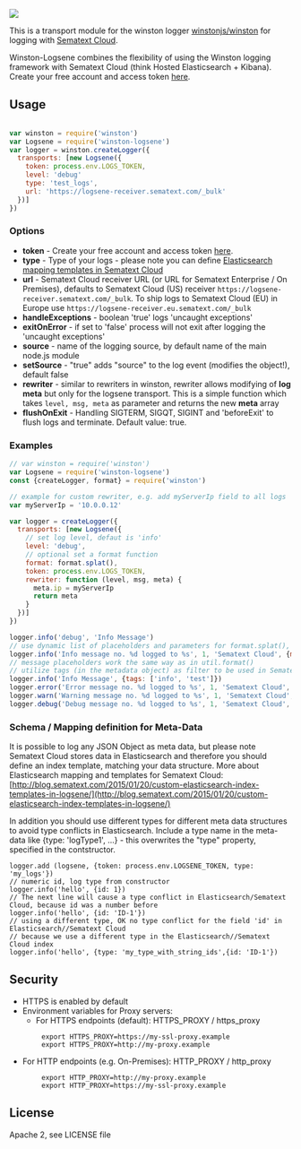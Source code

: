 ![](https://travis-ci.org/sematext/winston-logsene.svg?branch=master)


This is a transport module for the winston logger [winstonjs/winston](https://github.com/winstonjs/winston) for logging with [Sematext Cloud](http://www.sematext.com/logsene).

Winston-Logsene combines the flexibility of using the Winston logging framework with Sematext Cloud (think Hosted Elasticsearch + Kibana).
Create your free account and access token [here](https://apps.sematext.com/ui/registration).

## Usage

```js

var winston = require('winston')
var Logsene = require('winston-logsene')
var logger = winston.createLogger({
  transports: [new Logsene({
    token: process.env.LOGS_TOKEN,
    level: 'debug'
    type: 'test_logs',
    url: 'https://logsene-receiver.sematext.com/_bulk'
  })]
})
```
### Options

- __token__ - Create your free account and access token [here](https://apps.sematext.com/ui/registration).
- __type__ - Type of your logs - please note you can define [Elasticsearch mapping templates in Sematext Cloud](http://blog.sematext.com/2015/02/09/elasticsearch-mapping-types-for-json-logging/)
- __url__ - Sematext Cloud receiver URL (or URL for Sematext Enterprise / On Premises), defaults to Sematext Cloud (US) receiver `https://logsene-receiver.sematext.com/_bulk`.  To ship logs to Sematext Cloud (EU) in Europe use `https://logsene-receiver.eu.sematext.com/_bulk`
- __handleExceptions__ - boolean 'true' logs 'uncaught exceptions'
- __exitOnError__ - if set to 'false' process will not exit after logging the 'uncaught exceptions'
- __source__ - name of the logging source, by default name of the main node.js module
- __setSource__ - "true" adds "source" to the log event (modifies the object!), default false
- __rewriter__ - similar to rewriters in winston, rewriter allows modifying of __log meta__ but only for the logsene
  transport. This is a simple function which takes `level, msg, meta` as parameter and returns the new __meta__ array
- __flushOnExit__ - Handling SIGTERM, SIGQT, SIGINT and 'beforeExit' to flush logs and terminate. Default value: true.


### Examples

```js
// var winston = require('winston')
var Logsene = require('winston-logsene')
const {createLogger, format} = require('winston')

// example for custom rewriter, e.g. add myServerIp field to all logs
var myServerIp = '10.0.0.12'

var logger = createLogger({
  transports: [new Logsene({
    // set log level, defaut is 'info'
    level: 'debug',
    // optional set a format function
    format: format.splat(),
    token: process.env.LOGS_TOKEN,
    rewriter: function (level, msg, meta) {
      meta.ip = myServerIp
      return meta
    }
  })]
})

logger.info('debug', 'Info Message')
// use dynamic list of placeholders and parameters for format.splat(), and any Object as Metadata
logger.info('Info message no. %d logged to %s', 1, 'Sematext Cloud', {meta: 'test-log', count: 1, tags: ['test', 'info', 'winston']})
// message placeholders work the same way as in util.format()
// utilize tags (in the metadata object) as filter to be used in Sematext Cloud user interface
logger.info('Info Message', {tags: ['info', 'test']})
logger.error('Error message no. %d logged to %s', 1, 'Sematext Cloud', {meta: 'test-error', count: 1, tags: ['test', 'error', 'winston']})
logger.warn('Warning message no. %d logged to %s', 1, 'Sematext Cloud', {meta: 'test-warning', count: 1, tags: ['test', 'warning', 'winston']})
logger.debug('Debug message no. %d logged to %s', 1, 'Sematext Cloud', {meta: 'test-debug', count: 1})

```

### Schema / Mapping definition for Meta-Data

It is possible to log any JSON Object as meta data, but please note Sematext Cloud stores data in Elasticsearch and therefore you should define an index template, matching your data structure.
More about Elasticsearch mapping and templates for Sematext Cloud:
[http://blog.sematext.com/2015/01/20/custom-elasticsearch-index-templates-in-logsene/](http://blog.sematext.com/2015/01/20/custom-elasticsearch-index-templates-in-logsene/)

In addition you should use different types for different meta data structures to avoid type conflicts in Elasticsearch. Include a type name in the meta-data like {type: 'logType1', ...} - this overwrites the "type" property, specified in the contstructor.
```
logger.add (logsene, {token: process.env.LOGSENE_TOKEN, type: 'my_logs'})
// numeric id, log type from constructor
logger.info('hello', {id: 1})
// The next line will cause a type conflict in Elasticsearch/Sematext Cloud, because id was a number before
logger.info('hello', {id: 'ID-1'})
// using a different type, OK no type conflict for the field 'id' in Elasticsearch//Sematext Cloud
// because we use a different type in the Elasticsearch//Sematext Cloud index
logger.info('hello', {type: 'my_type_with_string_ids',{id: 'ID-1'})
```

## Security

- HTTPS is enabled by default
- Environment variables for Proxy servers:
  - For HTTPS endpoints (default): HTTPS_PROXY / https_proxy
```
        export HTTPS_PROXY=https://my-ssl-proxy.example
        export HTTPS_PROXY=http://my-proxy.example
```
  - For HTTP endpoints (e.g. On-Premises): HTTP_PROXY / http_proxy
```
        export HTTP_PROXY=http://my-proxy.example
        export HTTP_PROXY=https://my-ssl-proxy.example
```

## License

Apache 2, see LICENSE file


